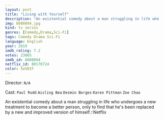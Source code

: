```yaml
---
layout: post
title: "Living with Yourself"
description: "An existential comedy about a man struggling in life who undergoes a new treatment to become a better person, only to find that he's been replaced by a new and improved version of himself.::Netflix.."
img: 8880894.jpg
kind: tv series
genres: [Comedy,Drama,Sci-Fi]
tags: Comedy Drama Sci-Fi 
language: English
year: 2019
imdb_rating: 7.2
votes: 23065
imdb_id: 8880894
netflix_id: 80178724
color: 5e503f
---
```

Director: `N/A`  

Cast: `Paul Rudd` `Aisling Bea` `Desmin Borges` `Karen Pittman` `Zoe Chao` 

An existential comedy about a man struggling in life who undergoes a new treatment to become a better person, only to find that he's been replaced by a new and improved version of himself.::Netflix